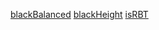 [blackBalanced](https://github.com/wuxb45/Haskell-RBTree/blob/master/Data/Tree/RBTree.hs)
[blackHeight](https://github.com/john-h-kastner/liquid-structures/blob/501567138929b29d6a856cafa92cafb646a25de9/src/Set/Set.hs#L77)
[isRBT](https://github.com/jgallag88/rbTrees-Haskell/blob/master/RBTree.hs)
